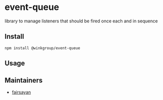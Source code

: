 # event-queue
library to manage listeners that should be fired once each and in sequence

## Install
```
npm install @winkgroup/event-queue
```

## Usage

## Maintainers
* [fairsayan](https://github.com/fairsayan)